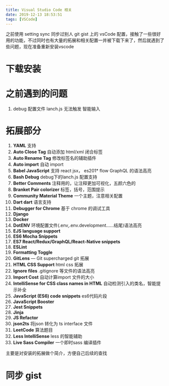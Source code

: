 ```yaml
---
title: Visual Studio Code 相关
date: 2019-12-13 18:53:51
tags: [VSCode]
---
```


之前使用 setting sync 同步过别人 git gist 上的 vsCode 配置，接触了一些很好用的功能，不过同时也有大量的拓展和相关配置一并被下载下来了，然后就遇到了些问题，现在准备重新安装vscode
<!--more-->

# 下载安装 #

# 之前遇到的问题 #

1. debug 配置文件 lanch.js 无法触发 智能输入

# 拓展部分 #

1. **YAML** 支持
2. **Auto Close Tag** 自动添加 html/xml 闭合标签
3. **Auto Rename Tag** 修改标签名的辅助插件
4. **Auto import** 自动 import
5. **Babel JavaScript** 支持 react jsx， es201* flow GraphQL 的语法高亮
6. **Bash Debug**  debug下的lanch.js 配置支持
7. **Better Comments** 注释用的，让注释更加可视化，五颜六色的
8. **Branket Pair colorizer**  标签，括号，范围提示
9. **Community Material Theme** 一个主题，注意相关配置
10. **Dart dart** 语言支持
11. **Debugger for Chrome** 基于 chrome 的调试工具
12. **Django**
13. **Docker**
14. **DotENV** 环境配置文件(.env,.env.development......结尾)语法高亮
15. **EJS language support**
16. **ES6 Mocha Snippets**
17. **ES7 React/Redux/GraphQL/React-Native snippets**
18. **ESLint**
19. **Formatting Toggle**
20. **GitLens** — Git supercharged git 拓展
21. **HTML CSS Support** html css 拓展
22. **Ignore files** .gitignore 等文件的语法高亮
23. **Import Cost** 自动计算import 文件的大小
24. **IntelliSense for CSS class names in HTML** 自动检测引入的类名，智能提示补全
25. **JavaScript (ES6) code snippets** es6代码片段
26. **JavaScript Booster**
27. **Jest Snippets**
28. **Jinja**
29. **JS Refactor**
30. **json2ts** 将json 转化为 ts interface 文件
31. **LeetCode** 算法题目
32. **Less IntelliSense** less 的智能辅助
33. **Live Sass Compiler** 一个即时sass 编译插件









主要是对安装的拓展做个简介，方便自己后续的查找

# 同步 gist #


